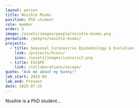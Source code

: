 ```yaml
---
layout: person
title: Nosihle Msomi
position: PhD student
role: member
order: 3
image: /assets/images/people/nosihle-msomi.png
permalink: /people/nosihle-msomi/
projects:
  - title: Seasonal Coronavirus Epidemiology & Evolution
    link: /projects/hcovs/
    icon: /assets/images/icons/sc2.png
  - title: ESCAPE
    link: /collaborations/escape/
quote: "Ask me about my bunny!"
lab_start: 2024-09
lab_end: Present
date: 2025-07-25
---
```


Nosihle is a PhD student...
